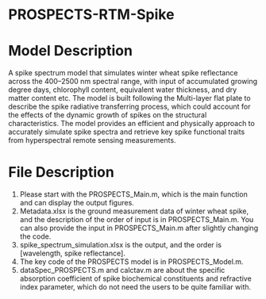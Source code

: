 # PROSPECTS-RTM-Spike
# Model Description
A spike spectrum model that simulates winter wheat spike reflectance across the 400–2500 nm spectral range, with input of accumulated growing degree days, chlorophyll content, equivalent water thickness, and dry matter content etc. The model is built following the Multi-layer flat plate to describe the spike radiative transferring process, which could account for the effects of the dynamic growth of spikes on the structural characteristics. The model provides an efficient and physically approach to accurately simulate spike spectra and retrieve key spike functional traits from hyperspectral remote sensing measurements.
# File Description
1. Please start with the PROSPECTS_Main.m, which is the main function and can display the output figures.  
2. Metadata.xlsx is the ground measurement data of winter wheat spike, and the description of the order of input is in PROSPECTS_Main.m. You can also provide the input in PROSPECTS_Main.m after slightly changing the code.  
3. spike_spectrum_simulation.xlsx is the output, and the order is [wavelength, spike reflectance].  
4. The key code of the PROSPECTS model is in PROSPECTS_Model.m.   
5. dataSpec_PROSPECTS.m and calctav.m are about the specific absorption coefficient of spike biochemical constituents and refractive index parameter, which do not need the users to be quite familiar with. 

